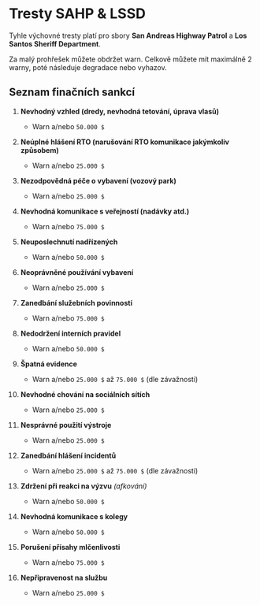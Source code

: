 # Tresty SAHP & LSSD

Tyhle výchovné tresty platí pro sbory **San Andreas Highway Patrol** a **Los Santos Sheriff Department**.

Za malý prohřešek můžete obdržet warn. Celkově můžete mít maximálně 2 warny, poté následuje degradace nebo vyhazov.

## Seznam finačních sankcí

1. **Nevhodný vzhled (dredy, nevhodná tetování, úprava vlasů)**
   - Warn a/nebo `50.000 $`

2. **Neúplné hlášení RTO (narušování RTO komunikace jakýmkoliv způsobem)**
   - Warn a/nebo `25.000 $`

3. **Nezodpovědná péče o vybavení (vozový park)**
   - Warn a/nebo `25.000 $`

4. **Nevhodná komunikace s veřejností (nadávky atd.)**
   - Warn a/nebo `75.000 $`

5. **Neuposlechnutí nadřízených**
   - Warn a/nebo `50.000 $`

6. **Neoprávněné používání vybavení**
   - Warn a/nebo `25.000 $`

7. **Zanedbání služebních povinností**
   - Warn a/nebo `75.000 $`

8. **Nedodržení interních pravidel**
   - Warn a/nebo `50.000 $`

9. **Špatná evidence**
   - Warn a/nebo `25.000 $` až `75.000 $` (dle závažnosti)

10. **Nevhodné chování na sociálních sítích**
    - Warn a/nebo `25.000 $`

11. **Nesprávné použití výstroje**
    - Warn a/nebo `25.000 $`

12. **Zanedbání hlášení incidentů**
    - Warn a/nebo `25.000 $` až `75.000 $` (dle závažnosti)

13. **Zdržení při reakci na výzvu** *(afkování)*
    - Warn a/nebo `50.000 $`

14. **Nevhodná komunikace s kolegy**
    - Warn a/nebo `50.000 $`

15. **Porušení přísahy mlčenlivosti**
    - Warn a/nebo `75.000 $`

16. **Nepřipravenost na službu**
    - Warn a/nebo `25.000 $`
